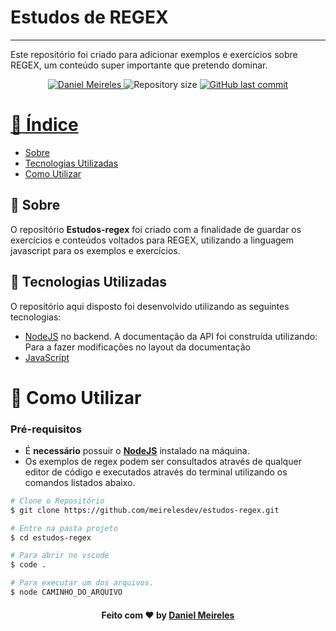 # Estudos de REGEX
---

Este repositório foi criado para adicionar exemplos e exercícios sobre REGEX, um conteúdo super importante que pretendo dominar.


<p align="center">	
   <a href="https://www.linkedin.com/in/developer-danielmn/">
      <img alt="Daniel Meireles" src="https://img.shields.io/badge/-Daniel Meireles-0080000?style=flat&logo=Linkedin&logoColor=white" />
   </a>
  <img alt="Repository size" src="https://img.shields.io/github/languages/code-size/meirelesdev/estudos-regex?color=0080000label=repo%20size">


  <a href="https://github.com/meirelesdev/estudos-regex/commits/main">
    <img alt="GitHub last commit" src="https://img.shields.io/github/last-commit/meirelesdev/estudos-regex?color=0080000">
</p>

# :pushpin: Índice

- [Sobre](#sobre)
- [Tecnologias Utilizadas](#tecnologias-utilizadas)
- [Como Utilizar](#como-utilizar)

<a id="sobre"></a>

## :bookmark: Sobre

O repositório <strong>Estudos-regex</strong> foi criado com a finalidade de guardar os exercícios e conteúdos voltados para REGEX, utilizando a linguagem javascript para os exemplos e exercícios.

<a id="tecnologias-utilizadas"></a>

## :rocket: Tecnologias Utilizadas

O repositório aqui disposto foi desenvolvido utilizando as seguintes tecnologias:
- [NodeJS](https://nodejs.org/en/) no backend.
A documentação da API foi construída utilizando:
Para a fazer modificações no layout da documentação
- [JavaScript](https://www.w3schools.com/js/default.asp)

<a id="como-utilizar"></a>
# :construction_worker: Como Utilizar

### **Pré-requisitos**

  - É **necessário** possuir o **[NodeJS](https://nodejs.org/en/)** instalado na máquina.
  - Os exemplos de regex podem ser consultados através de qualquer editor de código e executados através do terminal utilizando os comandos listados abaixo. 

```bash
# Clone o Repositório
$ git clone https://github.com/meirelesdev/estudos-regex.git
```

```bash
# Entre na pasta projeto
$ cd estudos-regex

```
```bash
# Para abrir no vscode
$ code .
```

```bash
# Para executar um dos arquivos.
$ node CAMINHO_DO_ARQUIVO
```


<h4 align="center">
    Feito com ❤️ by <a href="https://www.linkedin.com/in/developer-danielmn/" target="_blank">Daniel Meireles</a>
</h4>